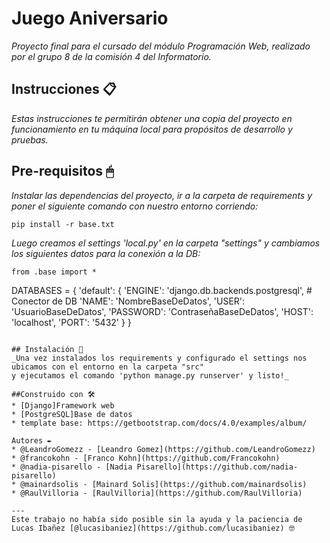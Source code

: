# Juego Aniversario
_Proyecto final para el cursado del módulo Programación Web, realizado por el grupo 8 de la comisión 4 del Informatorio._ 

## Instrucciones 📋
_Estas instrucciones te permitirán obtener una copia del proyecto en funcionamiento en tu máquina local para propósitos de desarrollo y pruebas._


## Pre-requisitos 🖱
_Instalar las dependencias del proyecto, ir a la carpeta de requirements y poner el siguiente comando con nuestro entorno corriendo:_
```
pip install -r base.txt
```
_Luego creamos el settings 'local.py' en la carpeta "settings" y cambiamos los siguientes datos para la conexión a la DB:_
```
from .base import *
```
DATABASES = {
    'default': {
        'ENGINE': 'django.db.backends.postgresql', # Conector de DB
        'NAME': 'NombreBaseDeDatos',
        'USER': 'UsuarioBaseDeDatos',
        'PASSWORD': 'ContraseñaBaseDeDatos',
        'HOST': 'localhost',
        'PORT': '5432'
    }
}
```

## Instalación 🔧
_Una vez instalados los requirements y configurado el settings nos ubicamos con el entorno en la carpeta "src"
y ejecutamos el comando 'python manage.py runserver' y listo!_

##Construido con 🛠️
* [Django]Framework web
* [PostgreSQL]Base de datos
* template base: https://getbootstrap.com/docs/4.0/examples/album/

Autores ✒️
* @LeandroGomezz - [Leandro Gomez](https://github.com/LeandroGomezz)
* @francokohn - [Franco Kohn](https://github.com/Francokohn)
* @nadia-pisarello - [Nadia Pisarello](https://github.com/nadia-pisarello)
* @mainardsolis - [Mainard Solis](https://github.com/mainardsolis)
* @RaulVilloria - [RaulVilloria](https://github.com/RaulVilloria)

---
Este trabajo no había sido posible sin la ayuda y la paciencia de Lucas Ibañez [@lucasibaniez](https://github.com/lucasibaniez) 🤓


